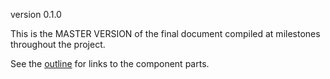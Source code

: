 version 0.1.0

This is the MASTER VERSION of the final document compiled at milestones throughout the project. 

See the [outline](https://github.com/ASU-CPI/honest-pi/blob/master/article/02_outline.md) for links to the component parts.
